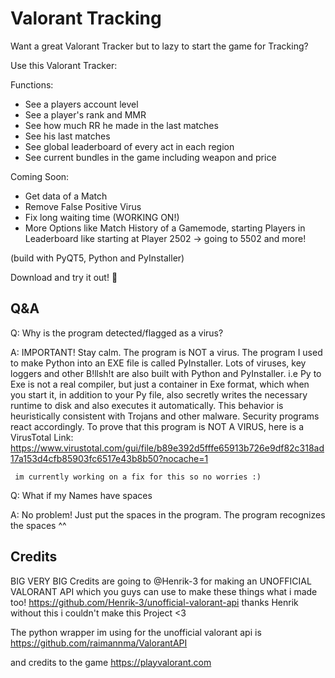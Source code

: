 # Valorant Tracking
Want a great Valorant Tracker but to lazy to start the game for Tracking?

Use this Valorant Tracker:

Functions:
- See a players account level
- See a player's rank and MMR
- See how much RR he made in the last matches
- See his last matches
- See global leaderboard of every act in each region
- See current bundles in the game including weapon and price

Coming Soon:
- Get data of a Match
- Remove False Positive Virus
- Fix long waiting time (WORKING ON!)
- More Options like Match History of a Gamemode,
                    starting Players in Leaderboard like starting at Player 2502 -> going to 5502
                    and more!
                    
(build with PyQT5, Python and PyInstaller)

Download and try it out! 🙂

Q&A
-------
Q:  Why is the program detected/flagged as a virus?

A:  IMPORTANT!
    Stay calm. The program is NOT a virus.
    The program I used to make Python into an EXE file is called PyInstaller.
    Lots of viruses, key loggers and other B!llsh!t
    are also built with Python and PyInstaller.
    i.e
    Py to Exe is not a real compiler, but just a container in Exe format, which when you start it, in addition to your Py file, also secretly writes the necessary    runtime to disk and also executes it automatically.
    This behavior is heuristically consistent with Trojans and other malware. Security programs react accordingly.
    To prove that this program is NOT A VIRUS, here is a VirusTotal Link: https://www.virustotal.com/gui/file/b89e392d5fffe65913b726e9df82c318ad17a153d4cfb85903fc6517e43b8b50?nocache=1
     
     
     im currently working on a fix for this so no worries :)

Q: What if my Names have spaces

A:  No problem! Just put the spaces in the program. The program recognizes the spaces ^^


Credits
-------
BIG VERY BIG Credits are going to @Henrik-3 for making an UNOFFICIAL VALORANT API which you guys can use to make these things what i made too! https://github.com/Henrik-3/unofficial-valorant-api thanks Henrik without this i couldn't make this Project <3

The python wrapper im using for the unofficial valorant api is https://github.com/raimannma/ValorantAPI

and credits to the game https://playvalorant.com
